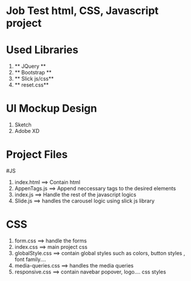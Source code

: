 # Job Test html, CSS, Javascript project

# Used Libraries
1. ** JQuery **
2. ** Bootstrap **
3. ** Slick js/css**
4. ** reset.css**

# UI Mockup Design

1. Sketch
2. Adobe XD


# Project Files

#JS
1. index.html ==> Contain html 
2. AppenTags.js ==> Append neccessary tags to the desired elements
3. index.js ==> Handle the rest of the javascript logics
4. Slide.js ==> handles the carousel logic using slick js library

# CSS
1. form.css  ==> handle the forms
2. index.css ==> main project css
3. globalStyle.css ==> contain global styles such as colors, button styles , font family.... 
4. media-queries.css ==> handles the media queries 
5. responsive.css ==> contain navebar popover, logo.... css styles


